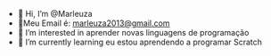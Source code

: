 - 👋 Hi, I’m @Marleuza
- 🙏Meu Email é: marleuza2013@gmail.com
- 👀 I’m interested in aprender novas linguagens de programação
- 🌱 I’m currently learning eu estou aprendendo a programar Scratch


<!---
Marleuza/Marleuza is a ✨ special ✨ repository because its `README.md` (this file) appears on your GitHub profile.
You can click the Preview link to take a look at your changes.
--->
